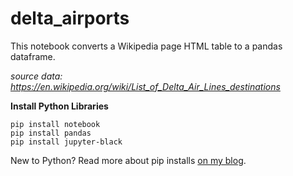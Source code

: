 # delta_airports

This notebook converts a Wikipedia page HTML table to a pandas dataframe.

*source data: https://en.wikipedia.org/wiki/List_of_Delta_Air_Lines_destinations*

**Install Python Libraries**
```
pip install notebook
pip install pandas
pip install jupyter-black
```
New to Python? Read more about pip installs [on my blog](https://pages.github.com/).
